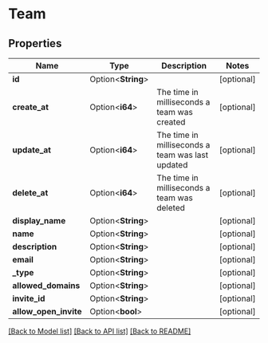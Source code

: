# Team

## Properties

Name | Type | Description | Notes
------------ | ------------- | ------------- | -------------
**id** | Option<**String**> |  | [optional]
**create_at** | Option<**i64**> | The time in milliseconds a team was created | [optional]
**update_at** | Option<**i64**> | The time in milliseconds a team was last updated | [optional]
**delete_at** | Option<**i64**> | The time in milliseconds a team was deleted | [optional]
**display_name** | Option<**String**> |  | [optional]
**name** | Option<**String**> |  | [optional]
**description** | Option<**String**> |  | [optional]
**email** | Option<**String**> |  | [optional]
**_type** | Option<**String**> |  | [optional]
**allowed_domains** | Option<**String**> |  | [optional]
**invite_id** | Option<**String**> |  | [optional]
**allow_open_invite** | Option<**bool**> |  | [optional]

[[Back to Model list]](../README.md#documentation-for-models) [[Back to API list]](../README.md#documentation-for-api-endpoints) [[Back to README]](../README.md)


